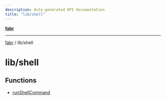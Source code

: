 ```yaml
---
description: Auto-generated API documentation
title: "lib/shell"
---
```


[**fabr**](../../README.md)

***

[fabr](../../README.md) / lib/shell

# lib/shell

## Functions

- [runShellCommand](functions/runShellCommand.md)
